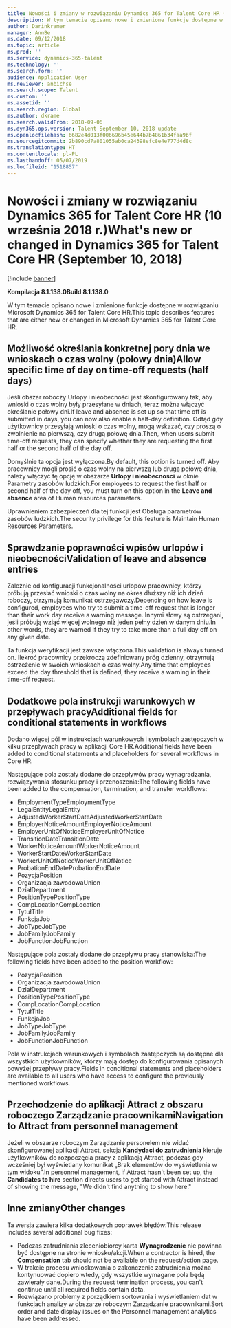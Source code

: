 ```yaml
---
title: Nowości i zmiany w rozwiązaniu Dynamics 365 for Talent Core HR (10 września 2018 r.)
description: W tym temacie opisano nowe i zmienione funkcje dostępne w rozwiązaniu Microsoft Dynamics 365 for Talent Core HR.
author: Darinkramer
manager: AnnBe
ms.date: 09/12/2018
ms.topic: article
ms.prod: ''
ms.service: dynamics-365-talent
ms.technology: ''
ms.search.form: ''
audience: Application User
ms.reviewer: anbichse
ms.search.scope: Talent
ms.custom: ''
ms.assetid: ''
ms.search.region: Global
ms.author: dkrame
ms.search.validFrom: 2018-09-06
ms.dyn365.ops.version: Talent September 10, 2018 update
ms.openlocfilehash: 6682e4d013f006696b45e644b7b4861b34faa9bf
ms.sourcegitcommit: 2b890cd7a801055ab0ca24398efc8e4e777d4d8c
ms.translationtype: HT
ms.contentlocale: pl-PL
ms.lasthandoff: 05/07/2019
ms.locfileid: "1518857"
---
```

# <a name="whats-new-or-changed-in-dynamics-365-for-talent-core-hr-september-10-2018"></a><span data-ttu-id="78f77-103">Nowości i zmiany w rozwiązaniu Dynamics 365 for Talent Core HR (10 września 2018 r.)</span><span class="sxs-lookup"><span data-stu-id="78f77-103">What's new or changed in Dynamics 365 for Talent Core HR (September 10, 2018)</span></span>

[!include [banner](includes/banner.md)]

<span data-ttu-id="78f77-104">**Kompilacja 8.1.138.0**</span><span class="sxs-lookup"><span data-stu-id="78f77-104">**Build 8.1.138.0**</span></span>

<span data-ttu-id="78f77-105">W tym temacie opisano nowe i zmienione funkcje dostępne w rozwiązaniu Microsoft Dynamics 365 for Talent Core HR.</span><span class="sxs-lookup"><span data-stu-id="78f77-105">This topic describes features that are either new or changed in Microsoft Dynamics 365 for Talent Core HR.</span></span>

## <a name="allow-specific-time-of-day-on-time-off-requests-half-days"></a><span data-ttu-id="78f77-106">Możliwość określania konkretnej pory dnia we wnioskach o czas wolny (połowy dnia)</span><span class="sxs-lookup"><span data-stu-id="78f77-106">Allow specific time of day on time-off requests (half days)</span></span>

<span data-ttu-id="78f77-107">Jeśli obszar roboczy Urlopy i nieobecności jest skonfigurowany tak, aby wnioski o czas wolny były przesyłane w dniach, teraz można włączyć określanie połowy dni.</span><span class="sxs-lookup"><span data-stu-id="78f77-107">If leave and absence is set up so that time off is submitted in days, you can now also enable a half-day definition.</span></span> <span data-ttu-id="78f77-108">Odtąd gdy użytkownicy przesyłają wnioski o czas wolny, mogą wskazać, czy proszą o zwolnienie na pierwszą, czy drugą połowę dnia.</span><span class="sxs-lookup"><span data-stu-id="78f77-108">Then, when users submit time-off requests, they can specify whether they are requesting the first half or the second half of the day off.</span></span>

<span data-ttu-id="78f77-109">Domyślnie ta opcja jest wyłączona.</span><span class="sxs-lookup"><span data-stu-id="78f77-109">By default, this option is turned off.</span></span> <span data-ttu-id="78f77-110">Aby pracownicy mogli prosić o czas wolny na pierwszą lub drugą połowę dnia, należy włączyć tę opcję w obszarze **Urlopy i nieobecności** w oknie Parametry zasobów ludzkich.</span><span class="sxs-lookup"><span data-stu-id="78f77-110">For employees to request the first half or second half of the day off, you must turn on this option in the **Leave and absence** area of Human resources parameters.</span></span>

<span data-ttu-id="78f77-111">Uprawnieniem zabezpieczeń dla tej funkcji jest Obsługa parametrów zasobów ludzkich.</span><span class="sxs-lookup"><span data-stu-id="78f77-111">The security privilege for this feature is Maintain Human Resources Parameters.</span></span>

## <a name="validation-of-leave-and-absence-entries"></a><span data-ttu-id="78f77-112">Sprawdzanie poprawności wpisów urlopów i nieobecności</span><span class="sxs-lookup"><span data-stu-id="78f77-112">Validation of leave and absence entries</span></span>

<span data-ttu-id="78f77-113">Zależnie od konfiguracji funkcjonalności urlopów pracownicy, którzy próbują przesłać wnioski o czas wolny na okres dłuższy niż ich dzień roboczy, otrzymują komunikat ostrzegawczy.</span><span class="sxs-lookup"><span data-stu-id="78f77-113">Depending on how leave is configured, employees who try to submit a time-off request that is longer than their work day receive a warning message.</span></span> <span data-ttu-id="78f77-114">Innymi słowy są ostrzegani, jeśli próbują wziąć więcej wolnego niż jeden pełny dzień w danym dniu.</span><span class="sxs-lookup"><span data-stu-id="78f77-114">In other words, they are warned if they try to take more than a full day off on any given date.</span></span>

<span data-ttu-id="78f77-115">Ta funkcja weryfikacji jest zawsze włączona.</span><span class="sxs-lookup"><span data-stu-id="78f77-115">This validation is always turned on.</span></span> <span data-ttu-id="78f77-116">Ilekroć pracownicy przekroczą zdefiniowany próg dzienny, otrzymują ostrzeżenie w swoich wnioskach o czas wolny.</span><span class="sxs-lookup"><span data-stu-id="78f77-116">Any time that employees exceed the day threshold that is defined, they receive a warning in their time-off request.</span></span>

## <a name="additional-fields-for-conditional-statements-in-workflows"></a><span data-ttu-id="78f77-117">Dodatkowe pola instrukcji warunkowych w przepływach pracy</span><span class="sxs-lookup"><span data-stu-id="78f77-117">Additional fields for conditional statements in workflows</span></span>

<span data-ttu-id="78f77-118">Dodano więcej pól w instrukcjach warunkowych i symbolach zastępczych w kilku przepływach pracy w aplikacji Core HR.</span><span class="sxs-lookup"><span data-stu-id="78f77-118">Additional fields have been added to conditional statements and placeholders for several workflows in Core HR.</span></span>

<span data-ttu-id="78f77-119">Następujące pola zostały dodane do przepływów pracy wynagradzania, rozwiązywania stosunku pracy i przenoszenia:</span><span class="sxs-lookup"><span data-stu-id="78f77-119">The following fields have been added to the compensation, termination, and transfer workflows:</span></span>

- <span data-ttu-id="78f77-120">EmploymentType</span><span class="sxs-lookup"><span data-stu-id="78f77-120">EmploymentType</span></span>
- <span data-ttu-id="78f77-121">LegalEntity</span><span class="sxs-lookup"><span data-stu-id="78f77-121">LegalEntity</span></span>
- <span data-ttu-id="78f77-122">AdjustedWorkerStartDate</span><span class="sxs-lookup"><span data-stu-id="78f77-122">AdjustedWorkerStartDate</span></span>
- <span data-ttu-id="78f77-123">EmployerNoticeAmount</span><span class="sxs-lookup"><span data-stu-id="78f77-123">EmployerNoticeAmount</span></span>
- <span data-ttu-id="78f77-124">EmployerUnitOfNotice</span><span class="sxs-lookup"><span data-stu-id="78f77-124">EmployerUnitOfNotice</span></span>
- <span data-ttu-id="78f77-125">TransitionDate</span><span class="sxs-lookup"><span data-stu-id="78f77-125">TransitionDate</span></span>
- <span data-ttu-id="78f77-126">WorkerNoticeAmount</span><span class="sxs-lookup"><span data-stu-id="78f77-126">WorkerNoticeAmount</span></span>
- <span data-ttu-id="78f77-127">WorkerStartDate</span><span class="sxs-lookup"><span data-stu-id="78f77-127">WorkerStartDate</span></span>
- <span data-ttu-id="78f77-128">WorkerUnitOfNotice</span><span class="sxs-lookup"><span data-stu-id="78f77-128">WorkerUnitOfNotice</span></span>
- <span data-ttu-id="78f77-129">ProbationEndDate</span><span class="sxs-lookup"><span data-stu-id="78f77-129">ProbationEndDate</span></span>
- <span data-ttu-id="78f77-130">Pozycja</span><span class="sxs-lookup"><span data-stu-id="78f77-130">Position</span></span>
- <span data-ttu-id="78f77-131">Organizacja zawodowa</span><span class="sxs-lookup"><span data-stu-id="78f77-131">Union</span></span>
- <span data-ttu-id="78f77-132">Dział</span><span class="sxs-lookup"><span data-stu-id="78f77-132">Department</span></span>
- <span data-ttu-id="78f77-133">PositionType</span><span class="sxs-lookup"><span data-stu-id="78f77-133">PositionType</span></span>
- <span data-ttu-id="78f77-134">CompLocation</span><span class="sxs-lookup"><span data-stu-id="78f77-134">CompLocation</span></span>
- <span data-ttu-id="78f77-135">Tytuł</span><span class="sxs-lookup"><span data-stu-id="78f77-135">Title</span></span>
- <span data-ttu-id="78f77-136">Funkcja</span><span class="sxs-lookup"><span data-stu-id="78f77-136">Job</span></span>
- <span data-ttu-id="78f77-137">JobType</span><span class="sxs-lookup"><span data-stu-id="78f77-137">JobType</span></span>
- <span data-ttu-id="78f77-138">JobFamily</span><span class="sxs-lookup"><span data-stu-id="78f77-138">JobFamily</span></span>
- <span data-ttu-id="78f77-139">JobFunction</span><span class="sxs-lookup"><span data-stu-id="78f77-139">JobFunction</span></span>

<span data-ttu-id="78f77-140">Następujące pola zostały dodane do przepływu pracy stanowiska:</span><span class="sxs-lookup"><span data-stu-id="78f77-140">The following fields have been added to the position workflow:</span></span>

- <span data-ttu-id="78f77-141">Pozycja</span><span class="sxs-lookup"><span data-stu-id="78f77-141">Position</span></span>
- <span data-ttu-id="78f77-142">Organizacja zawodowa</span><span class="sxs-lookup"><span data-stu-id="78f77-142">Union</span></span>
- <span data-ttu-id="78f77-143">Dział</span><span class="sxs-lookup"><span data-stu-id="78f77-143">Department</span></span>
- <span data-ttu-id="78f77-144">PositionType</span><span class="sxs-lookup"><span data-stu-id="78f77-144">PositionType</span></span>
- <span data-ttu-id="78f77-145">CompLocation</span><span class="sxs-lookup"><span data-stu-id="78f77-145">CompLocation</span></span>
- <span data-ttu-id="78f77-146">Tytuł</span><span class="sxs-lookup"><span data-stu-id="78f77-146">Title</span></span>
- <span data-ttu-id="78f77-147">Funkcja</span><span class="sxs-lookup"><span data-stu-id="78f77-147">Job</span></span>
- <span data-ttu-id="78f77-148">JobType</span><span class="sxs-lookup"><span data-stu-id="78f77-148">JobType</span></span>
- <span data-ttu-id="78f77-149">JobFamily</span><span class="sxs-lookup"><span data-stu-id="78f77-149">JobFamily</span></span>
- <span data-ttu-id="78f77-150">JobFunction</span><span class="sxs-lookup"><span data-stu-id="78f77-150">JobFunction</span></span>

<span data-ttu-id="78f77-151">Pola w instrukcjach warunkowych i symbolach zastępczych są dostępne dla wszystkich użytkowników, którzy mają dostęp do konfigurowania opisanych powyżej przepływy pracy.</span><span class="sxs-lookup"><span data-stu-id="78f77-151">Fields in conditional statements and placeholders are available to all users who have access to configure the previously mentioned workflows.</span></span>

## <a name="navigation-to-attract-from-personnel-management"></a><span data-ttu-id="78f77-152">Przechodzenie do aplikacji Attract z obszaru roboczego Zarządzanie pracownikami</span><span class="sxs-lookup"><span data-stu-id="78f77-152">Navigation to Attract from personnel management</span></span>

<span data-ttu-id="78f77-153">Jeżeli w obszarze roboczym Zarządzanie personelem nie widać skonfigurowanej aplikacji Attract, sekcja **Kandydaci do zatrudnienia** kieruje użytkowników do rozpoczęcia pracy z aplikacją Attract, podczas gdy wcześniej był wyświetlany komunikat „Brak elementów do wyświetlenia w tym widoku”.</span><span class="sxs-lookup"><span data-stu-id="78f77-153">In personnel management, if Attract hasn't been set up, the **Candidates to hire** section directs users to get started with Attract instead of showing the message, "We didn't find anything to show here."</span></span>

## <a name="other-changes"></a><span data-ttu-id="78f77-154">Inne zmiany</span><span class="sxs-lookup"><span data-stu-id="78f77-154">Other changes</span></span>

<span data-ttu-id="78f77-155">Ta wersja zawiera kilka dodatkowych poprawek błędów:</span><span class="sxs-lookup"><span data-stu-id="78f77-155">This release includes several additional bug fixes:</span></span>

- <span data-ttu-id="78f77-156">Podczas zatrudniania zleceniobiorcy karta **Wynagrodzenie** nie powinna być dostępne na stronie wniosku/akcji.</span><span class="sxs-lookup"><span data-stu-id="78f77-156">When a contractor is hired, the **Compensation** tab should not be available on the request/action page.</span></span>
- <span data-ttu-id="78f77-157">W trakcie procesu wnioskowania o zakończenie zatrudnienia można kontynuować dopiero wtedy, gdy wszystkie wymagane pola będą zawierały dane.</span><span class="sxs-lookup"><span data-stu-id="78f77-157">During the request termination process, you can't continue until all required fields contain data.</span></span>
- <span data-ttu-id="78f77-158">Rozwiązano problemy z porządkiem sortowania i wyświetlaniem dat w funkcjach analizy w obszarze roboczym Zarządzanie pracownikami.</span><span class="sxs-lookup"><span data-stu-id="78f77-158">Sort order and date display issues on the Personnel management analytics have been addressed.</span></span>
